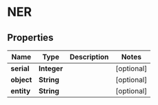 
# NER

## Properties
Name | Type | Description | Notes
------------ | ------------- | ------------- | -------------
**serial** | **Integer** |  |  [optional]
**object** | **String** |  |  [optional]
**entity** | **String** |  |  [optional]



